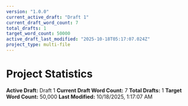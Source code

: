 ```yaml
---
version: "1.0.0"
current_active_draft: "Draft 1"
current_draft_word_count: 7
total_drafts: 1
target_word_count: 50000
active_draft_last_modified: "2025-10-18T05:17:07.024Z"
project_type: multi-file
---
```


# Project Statistics

**Active Draft:** Draft 1
**Current Draft Word Count:** 7
**Total Drafts:** 1
**Target Word Count:** 50,000
**Last Modified:** 10/18/2025, 1:17:07 AM
